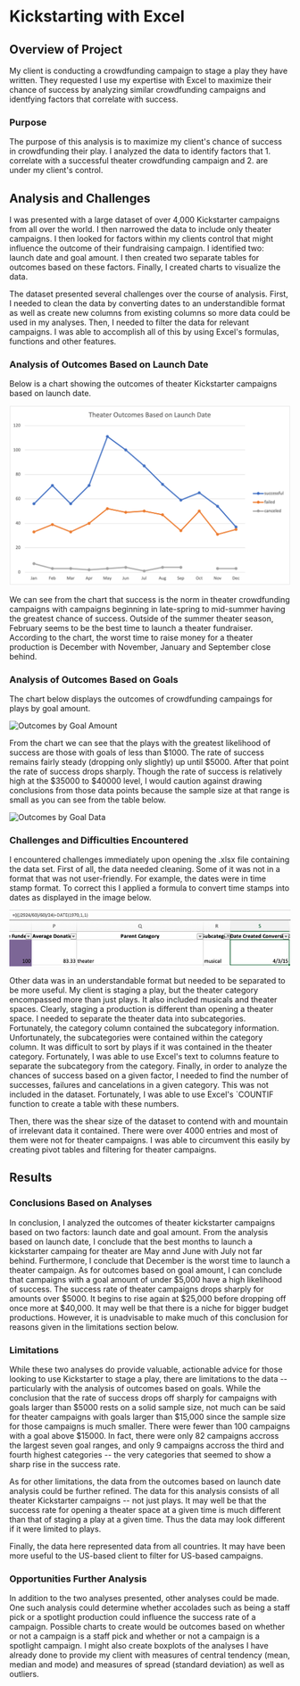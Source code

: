 # Kickstarting with Excel

## Overview of Project

My client is conducting a crowdfunding campaign to stage a play they have written. They requested I use my expertise with Excel to maximize their chance of success by analyzing similar crowdfunding campaigns and identfying factors that correlate with success. 

### Purpose

The purpose of this analysis is to maximize my client's chance of success in crowdfunding their play. I analyzed the data to identify factors that 1. correlate with a successful theater crowdfunding campaign and 2. are under my client's control.

## Analysis and Challenges

I was presented with a large dataset of over 4,000 Kickstarter campaigns from all over the world. I then narrowed the data to include only theater campaigns. I then looked for factors within my clients control that might influence the outcome of their fundraising campaign. I identified two: launch date and goal amount. I then created two separate tables for outcomes based on these factors. Finally, I created charts to visualize the data.

The dataset presented several challenges over the course of analysis. First, I needed to clean the data by converting dates to an understandible format as well as create new columns from existing columns so more data could be used in my analyses. Then, I needed to filter the data for relevant campaigns. I was able to accomplish all of this by using Excel's formulas, functions and other features.

### Analysis of Outcomes Based on Launch Date

Below is a chart showing the outcomes of theater Kickstarter campaigns based on launch date. 

![Outcomes by Launch Date](https://github.com/LiShanDa2021/kickstarter_challenge/blob/main/Theater_Outcomes_vs_Launch.png?raw=true)

We can see from the chart that success is the norm in theater crowdfunding campaigns with campaigns beginning in late-spring to mid-summer having the greatest chance of success. Outside of the summer theater season, February seems to be the best time to launch a theater fundraiser. According to the chart, the worst time to raise money for a theater production is December with November, January and September close behind.

### Analysis of Outcomes Based on Goals

The chart below displays the outcomes of crowdfunding campaings for plays by goal amount.

![Outcomes by Goal Amount](https://user-images.githubusercontent.com/87392984/133280623-9e96f32d-fac5-41e1-b2cc-38e3d3cfdcaf.png)

From the chart we can see that the plays with the greatest likelihood of success are those with goals of less than $1000. The rate of success remains fairly steady (dropping only slightly) up until $5000. After that point the rate of success drops sharply. Though the rate of success is relatively high at the $35000 to $40000 level, I would caution against drawing conclusions from those data points because the sample size at that range is small as you can see from the table below.

![Outcomes by Goal Data](https://user-images.githubusercontent.com/87392984/133281053-7224b4e0-fada-467f-844c-780d0ccdd6ee.png)

### Challenges and Difficulties Encountered

I encountered challenges immediately upon opening the .xlsx file containing the data set. First of all, the data needed cleaning. Some of it was not in a format that was not user-friendly. For example, the dates were in time stamp format. To correct this I applied a formula to convert time stamps into dates as displayed in the image below.

![Date Conversion Formula](https://github.com/LiShanDa2021/kickstarter_challenge/blob/main/Screen%20Shot%202021-09-12%20at%206.44.24%20PM.png?raw=true)

Other data was in an understandable format but needed to be separated to be more useful. My client is staging a play, but the theater category encompassed more than just plays. It also included musicals and theater spaces. Clearly, staging a production is different than opening a theater space. I needed to separate the theater data into subcategories. Fortunately, the category column contained the subcategory information. Unfortunately, the subcategories were contained within the category column. It was difficult to sort by plays if it was contained in the theater category. Fortunately, I was able to use Excel's text to columns feature to separate the subcategory from the category. Finally, in order to analyze the chances of success based on a given factor, I needed to find the number of successes, failures and cancelations in a given category. This was not included in the dataset. Fortunately, I was able to use Excel's `COUNTIF function to create a table with these numbers.

Then, there was the shear size of the dataset to contend with and mountain of irrelevant data it contained. There were over 4000 entries and most of them were not for theater campaigns. I was able to circumvent this easily by creating pivot tables and filtering for theater campaigns.


## Results

### Conclusions Based on Analyses
In conclusion, I analyzed the outcomes of theater kickstarter campaigns based on two factors: launch date and goal amount. From the analysis based on launch date, I conclude that the best months to launch a kickstarter campaing for theater are May annd June with July not far behind. Furthermore, I conclude that December is the worst time to launch a theater campaign. As for outcomes based on goal amount, I can conclude that campaigns with a goal amount of under $5,000 have a high likelihood of success. The success rate of theater campaigns drops sharply for amounts over $5000. It begins to rise again at $25,000 before dropping off once more at $40,000. It may well be that there is a niche for bigger budget productions.
However, it is unadvisable to make much of this conclusion for reasons given in the limitations section below.

### Limitations
While these two analyses do provide valuable, actionable advice for those looking to use Kickstarter to stage a play, there are limitations to the data -- particularly with the analysis of outcomes based on goals. While the conclusion that the rate of success drops off sharply for campaigns with goals larger than $5000 rests on a solid sample size, not much can be said for theater campaigns with goals larger than $15,000 since the sample size for those campaigns is much smaller. There were fewer than 100 campaigns with a goal above $15000. In fact, there were only 82 campaigns accross the largest seven goal ranges, and only 9 campaigns accross the third and fourth highest categories -- the very categories that seemed to show a sharp rise in the success rate.

As for other limitations, the data from the outcomes based on launch date analysis could be further refined. The data for this analysis consists of all theater Kickstarter campaigns -- not just plays. It may well be that the success rate for opening a theater space at a given time is much different than that of staging a play at a given time. Thus the data may look different if it were limited to plays.

Finally, the data here represented data from all countries. It may have been more useful to the US-based client to filter for US-based campaigns.

### Opportunities Further Analysis

In addition to the two analyses presented, other analyses could be made. One such analysis could determine whether accolades such as being a staff pick or a spotlight production could influence the success rate of a campaign. Possible charts to create would be outcomes based on whether or not a campaign is a staff pick and whether or not a campaign is a spotlight campaign. I might also create boxplots of the analyses I have already done to provide my client with measures of central tendency (mean, median and mode) and measures of spread (standard deviation) as well as outliers.
